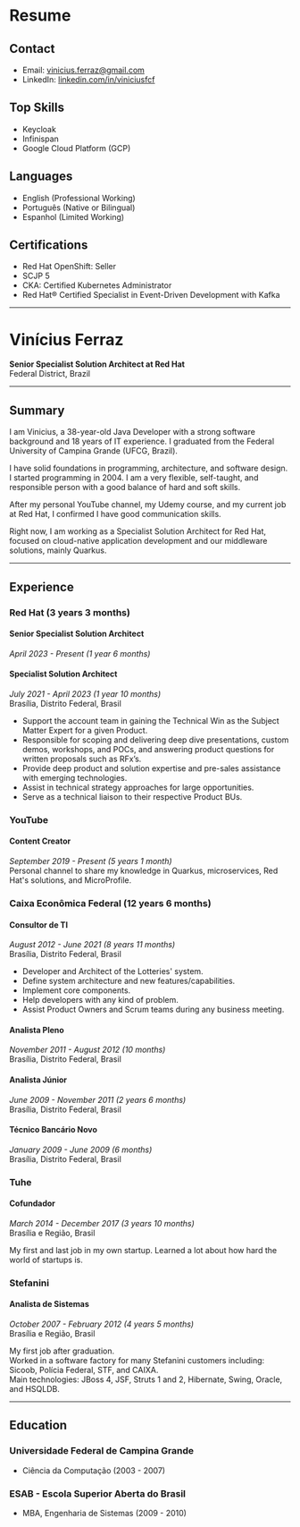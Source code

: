 # Resume

## Contact
- Email: vinicius.ferraz@gmail.com
- LinkedIn: [linkedin.com/in/viniciusfcf](https://www.linkedin.com/in/viniciusfcf)

## Top Skills
- Keycloak
- Infinispan
- Google Cloud Platform (GCP)

## Languages
- English (Professional Working)
- Português (Native or Bilingual)
- Espanhol (Limited Working)

## Certifications
- Red Hat OpenShift: Seller
- SCJP 5
- CKA: Certified Kubernetes Administrator
- Red Hat® Certified Specialist in Event-Driven Development with Kafka

---

# Vinícius Ferraz
**Senior Specialist Solution Architect at Red Hat**  
Federal District, Brazil

---

## Summary
I am Vinicius, a 38-year-old Java Developer with a strong software background and 18 years of IT experience. I graduated from the Federal University of Campina Grande (UFCG, Brazil).

I have solid foundations in programming, architecture, and software design. I started programming in 2004. I am a very flexible, self-taught, and responsible person with a good balance of hard and soft skills.

After my personal YouTube channel, my Udemy course, and my current job at Red Hat, I confirmed I have good communication skills.

Right now, I am working as a Specialist Solution Architect for Red Hat, focused on cloud-native application development and our middleware solutions, mainly Quarkus.

---

## Experience

### Red Hat (3 years 3 months)

#### Senior Specialist Solution Architect
*April 2023 - Present (1 year 6 months)*

#### Specialist Solution Architect
*July 2021 - April 2023 (1 year 10 months)*  
Brasília, Distrito Federal, Brasil

- Support the account team in gaining the Technical Win as the Subject Matter Expert for a given Product.
- Responsible for scoping and delivering deep dive presentations, custom demos, workshops, and POCs, and answering product questions for written proposals such as RFx’s.
- Provide deep product and solution expertise and pre-sales assistance with emerging technologies.
- Assist in technical strategy approaches for large opportunities.
- Serve as a technical liaison to their respective Product BUs.

### YouTube
#### Content Creator
*September 2019 - Present (5 years 1 month)*  
Personal channel to share my knowledge in Quarkus, microservices, Red Hat's solutions, and MicroProfile.

### Caixa Econômica Federal (12 years 6 months)

#### Consultor de TI
*August 2012 - June 2021 (8 years 11 months)*  
Brasília, Distrito Federal, Brasil

- Developer and Architect of the Lotteries' system.
- Define system architecture and new features/capabilities.
- Implement core components.
- Help developers with any kind of problem.
- Assist Product Owners and Scrum teams during any business meeting.

#### Analista Pleno
*November 2011 - August 2012 (10 months)*  
Brasília, Distrito Federal, Brasil

#### Analista Júnior
*June 2009 - November 2011 (2 years 6 months)*  
Brasília, Distrito Federal, Brasil

#### Técnico Bancário Novo
*January 2009 - June 2009 (6 months)*  
Brasília, Distrito Federal, Brasil

### Tuhe
#### Cofundador
*March 2014 - December 2017 (3 years 10 months)*  
Brasília e Região, Brasil

My first and last job in my own startup. Learned a lot about how hard the world of startups is.

### Stefanini
#### Analista de Sistemas
*October 2007 - February 2012 (4 years 5 months)*  
Brasília e Região, Brasil

My first job after graduation.  
Worked in a software factory for many Stefanini customers including: Sicoob, Polícia Federal, STF, and CAIXA.  
Main technologies: JBoss 4, JSF, Struts 1 and 2, Hibernate, Swing, Oracle, and HSQLDB.

---

## Education

### Universidade Federal de Campina Grande
- Ciência da Computação (2003 - 2007)

### ESAB - Escola Superior Aberta do Brasil
- MBA, Engenharia de Sistemas (2009 - 2010)
